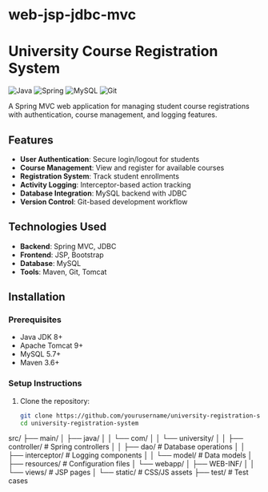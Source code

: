 # web-jsp-jdbc-mvc

# University Course Registration System

![Java](https://img.shields.io/badge/Java-ED8B00?style=for-the-badge&logo=openjdk&logoColor=white)
![Spring](https://img.shields.io/badge/Spring-6DB33F?style=for-the-badge&logo=spring&logoColor=white)
![MySQL](https://img.shields.io/badge/MySQL-005C84?style=for-the-badge&logo=mysql&logoColor=white)
![Git](https://img.shields.io/badge/Git-F05032?style=for-the-badge&logo=git&logoColor=white)

A Spring MVC web application for managing student course registrations with authentication, course management, and logging features.

## Features

- **User Authentication**: Secure login/logout for students
- **Course Management**: View and register for available courses
- **Registration System**: Track student enrollments
- **Activity Logging**: Interceptor-based action tracking
- **Database Integration**: MySQL backend with JDBC
- **Version Control**: Git-based development workflow

## Technologies Used

- **Backend**: Spring MVC, JDBC
- **Frontend**: JSP, Bootstrap
- **Database**: MySQL
- **Tools**: Maven, Git, Tomcat

## Installation

### Prerequisites
- Java JDK 8+
- Apache Tomcat 9+
- MySQL 5.7+
- Maven 3.6+

### Setup Instructions

1. Clone the repository:
   ```bash
   git clone https://github.com/yourusername/university-registration-system.git
   cd university-registration-system


src/
├── main/
│   ├── java/
│   │   └── com/
│   │       └── university/
│   │           ├── controller/       # Spring controllers
│   │           ├── dao/              # Database operations
│   │           ├── interceptor/      # Logging components
│   │           └── model/            # Data models
│   ├── resources/                    # Configuration files
│   └── webapp/
│       ├── WEB-INF/
│       │   └── views/                # JSP pages
│       └── static/                   # CSS/JS assets
├── test/                             # Test cases
